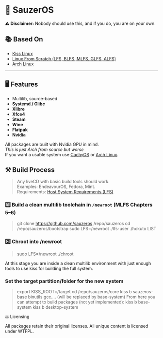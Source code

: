 # 🌌 SauzerOS

**⚠️ Disclaimer:**  Nobody should use this, and if you do, you are on your own.  

## 📚 Based On

- [Kiss Linux](https://kisslinux.github.io/)  
- [Linux From Scratch (LFS, BLFS, MLFS, GLFS, ALFS)](https://www.linuxfromscratch.org)  
- [Arch Linux](https://archlinux.org/)  

---

## 🖥 Features

- Multilib, source-based  
- **Systemd / Glibc**  
- **Xlibre**  
- **Xfce4**  
- **Steam**  
- **Wine**  
- **Flatpak**  
- **Nvidia**  

All packages are built with Nvidia GPU in mind.  
*This is just Arch from source but worse*  
If you want a usable system use [CachyOS](https://cachyos.org) or [Arch Linux](https://archlinux.org/).  

## ⚒️ Build Process

> Any liveCD with basic build tools should work.  
> Examples: EndeavourOS, Fedora, Mint.  
> Requirements: [Host System Requirements (LFS)](https://www.linuxfromscratch.org/~thomas/multilib-m32/chapter02/hostreqs.html)  

### 1️⃣ Build a clean multilib toolchain in `/newroot` (MLFS Chapters 5–6)

>git clone https://github.com/sauzeros /repo/sauzeros
>cd /repo/sauzeros/bootstrap
>sudo LFS=/newroot ./lfs-user
>./hokuto LIST

### 2️⃣ Chroot into /newroot
>sudo LFS=/newroot ./chroot

At this stage you are inside a clean multilib environment with just enough tools
to use kiss for building the full system.

### Set the target partition/folder for the new system
>export KISS_ROOT=/target
>cd /repo/sauzeros/core
>kiss b sauzeros-base binutils gcc.... (will be replaced by base-system)
>From here you can attempt to build packages (not yet implemented):
>kiss b base-system
>kiss b desktop-system

⚖️ Licensing

All packages retain their original licenses.
All unique content is licensed under WTFPL.
